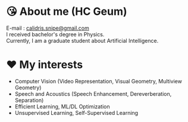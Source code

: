 # :kissing_heart: About me (HC Geum)
E-mail : calidris.snipe@gmail.com  
I received bachelor's degree in Physics.  
Currently, I am a graduate student about Artificial Intelligence. 
# :heart: My interests
- Computer Vision (Video Representation, Visual Geometry, Multiview Geometry)
- Speech and Acoustics (Speech Enhancement, Dereverberation, Separation)
- Efficient Learning, ML/DL Optimization
- Unsupervised Learning, Self-Supervised Learning
